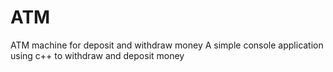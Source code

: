 # ATM
ATM machine for deposit and withdraw money
A simple console application using c++ to withdraw and deposit money
